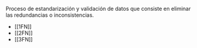 Proceso de estandarización y validación de datos que consiste en eliminar las redundancias o inconsistencias.
- [[1FN]] 
- [[2FN]] 
- [[3FN]] 